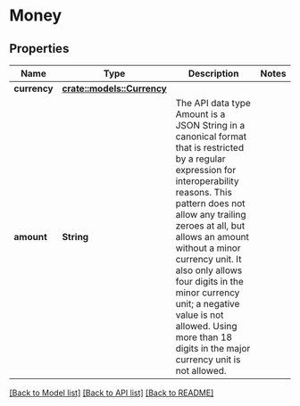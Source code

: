 # Money

## Properties

Name | Type | Description | Notes
------------ | ------------- | ------------- | -------------
**currency** | [**crate::models::Currency**](Currency.md) |  | 
**amount** | **String** | The API data type Amount is a JSON String in a canonical format that is restricted by a regular expression for interoperability reasons. This pattern does not allow any trailing zeroes at all, but allows an amount without a minor currency unit. It also only allows four digits in the minor currency unit; a negative value is not allowed. Using more than 18 digits in the major currency unit is not allowed. | 

[[Back to Model list]](../README.md#documentation-for-models) [[Back to API list]](../README.md#documentation-for-api-endpoints) [[Back to README]](../README.md)


